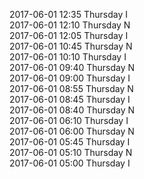 2017-06-01 12:35 Thursday  I  
2017-06-01 12:10 Thursday  N  
2017-06-01 12:05 Thursday  I  
2017-06-01 10:45 Thursday  N  
2017-06-01 10:10 Thursday  I  
2017-06-01 09:40 Thursday  N  
2017-06-01 09:00 Thursday  I  
2017-06-01 08:55 Thursday  N  
2017-06-01 08:45 Thursday  I  
2017-06-01 08:40 Thursday  N  
2017-06-01 06:10 Thursday  I  
2017-06-01 06:00 Thursday  N  
2017-06-01 05:45 Thursday  I  
2017-06-01 05:10 Thursday  N  
2017-06-01 05:00 Thursday  I  
